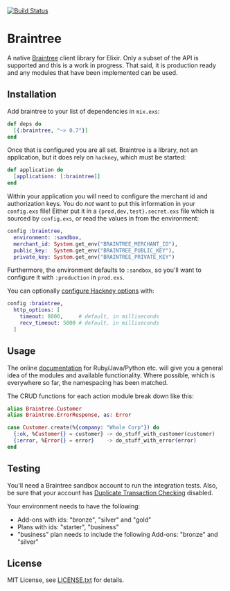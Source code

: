 [![Build Status](https://travis-ci.org/sorentwo/braintree-elixir.svg?branch=master)](https://travis-ci.org/sorentwo/braintree-elixir)

# Braintree

A native [Braintree][braintree] client library for Elixir. Only a subset of the
API is supported and this is a work in progress. That said, it is production
ready and any modules that have been implemented can be used.

[braintree]: https://www.braintreepayments.com

## Installation

Add braintree to your list of dependencies in `mix.exs`:

```elixir
def deps do
  [{:braintree, "~> 0.7"}]
end
```

Once that is configured you are all set. Braintree is a library, not an
application, but it does rely on `hackney`, which must be started:

```elixir
def application do
  [applications: [:braintree]]
end
```

Within your application you will need to configure the merchant id and
authorization keys. You do *not* want to put this information in your
`config.exs` file! Either put it in a `{prod,dev,test}.secret.exs` file which is
sourced by `config.exs`, or read the values in from the environment:

```elixir
config :braintree,
  environment: :sandbox,
  merchant_id: System.get_env("BRAINTREE_MERCHANT_ID"),
  public_key:  System.get_env("BRAINTREE_PUBLIC_KEY"),
  private_key: System.get_env("BRAINTREE_PRIVATE_KEY")
```

Furthermore, the environment defaults to `:sandbox`, so you'll want to configure
it with `:production` in `prod.exs`.

You can optionally [configure Hackney options][opts] with:

```elixir
config :braintree,
  http_options: [
    timeout: 8000,     # default, in milliseconds
    recv_timeout: 5000 # default, in milliseconds
  ]
```

[opts]: https://github.com/benoitc/hackney/blob/master/doc/hackney.md#request5

## Usage

The online [documentation][doc] for Ruby/Java/Python etc. will give you a
general idea of the modules and available functionality. Where possible, which
is everywhere so far, the namespacing has been matched.

The CRUD functions for each action module break down like this:

```elixir
alias Braintree.Customer
alias Braintree.ErrorResponse, as: Error

case Customer.create(%{company: "Whale Corp"}) do
  {:ok, %Customer{} = customer} -> do_stuff_with_customer(customer)
  {:error, %Error{} = error}    -> do_stuff_with_error(error)
end
```

[doc]: https://developers.braintreepayments.com/

## Testing

You'll need a Braintree sandbox account to run the integration tests. Also, be
sure that your account has [Duplicate Transaction Checking][dtc] disabled.

Your environment needs to have the following:
- Add-ons with ids: "bronze", "silver" and "gold"
- Plans with ids: "starter", "business"
- "business" plan needs to include the following Add-ons: "bronze" and "silver"

[dtc]: https://articles.braintreepayments.com/control-panel/transactions/duplicate-checking

## License

MIT License, see [LICENSE.txt](LICENSE.txt) for details.
